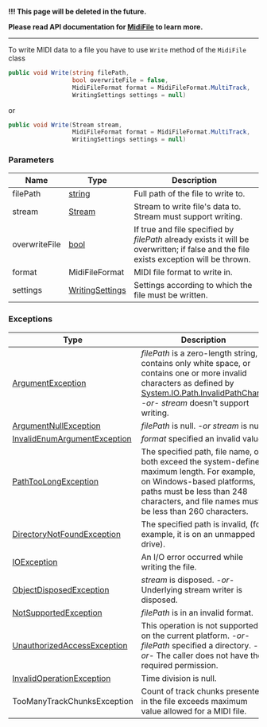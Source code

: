 **!!! This page will be deleted in the future.**

**Please read API documentation for [MidiFile](xref:Melanchall.DryWetMidi.Core.MidiFile) to learn more.**

---

To write MIDI data to a file you have to use `Write` method of the `MidiFile` class

```csharp
public void Write(string filePath,
                  bool overwriteFile = false,
                  MidiFileFormat format = MidiFileFormat.MultiTrack,
                  WritingSettings settings = null)
```

or

```csharp
public void Write(Stream stream,
                  MidiFileFormat format = MidiFileFormat.MultiTrack,
                  WritingSettings settings = null)
```

### Parameters

Name | Type | Description
---- | ---- | -----------
filePath | [string](https://msdn.microsoft.com/library/system.string(v=vs.110).aspx) | Full path of the file to write to.
stream | [Stream]((https://msdn.microsoft.com/library/system.io.stream(v=vs.110).aspx)) | Stream to write file's data to. Stream must support writing.
overwriteFile | [bool](https://msdn.microsoft.com/library/system.boolean.aspx) | If true and file specified by *filePath* already exists it will be overwritten; if false and the file exists exception will be thrown.
format | MidiFileFormat | MIDI file format to write in.
settings | [WritingSettings](Writing-settings.md) | Settings according to which the file must be written.

### Exceptions

Type | Description
---- | -----------
[ArgumentException](https://msdn.microsoft.com/library/system.argumentexception(v=vs.110).aspx) | *filePath* is a zero-length string, contains only white space, or contains one or more invalid characters as defined by [System.IO.Path.InvalidPathChars](https://msdn.microsoft.com/library/system.io.path.invalidpathchars(v=vs.110).aspx). *-or-* *stream* doesn't support writing.
[ArgumentNullException](https://msdn.microsoft.com/library/system.argumentnullexception(v=vs.110).aspx) | *filePath* is null. *-or* *stream* is null.
[InvalidEnumArgumentException](https://msdn.microsoft.com/library/system.componentmodel.invalidenumargumentexception(v=vs.110).aspx) | *format* specified an invalid value.
[PathTooLongException](https://msdn.microsoft.com/library/system.io.pathtoolongexception(v=vs.110).aspx) | The specified path, file name, or both exceed the system-defined maximum length. For example, on Windows-based platforms, paths must be less than 248 characters, and file names must be less than 260 characters.
[DirectoryNotFoundException](https://msdn.microsoft.com/library/system.io.directorynotfoundexception(v=vs.110).aspx) | The specified path is invalid, (for example, it is on an unmapped drive).
[IOException](https://msdn.microsoft.com/library/system.io.ioexception(v=vs.110).aspx) | An I/O error occurred while writing the file.
[ObjectDisposedException](https://msdn.microsoft.com/library/system.objectdisposedexception(v=vs.110).aspx) | *stream* is disposed. *-or-* Underlying stream writer is disposed.
[NotSupportedException](https://msdn.microsoft.com/library/system.notsupportedexception(v=vs.110).aspx) | *filePath* is in an invalid format.
[UnauthorizedAccessException](https://msdn.microsoft.com/library/system.unauthorizedaccessexception(v=vs.110).aspx) | This operation is not supported on the current platform. *-or-* *filePath* specified a directory. *-or-* The caller does not have the required permission.
[InvalidOperationException](https://msdn.microsoft.com/library/system.invalidoperationexception(v=vs.110).aspx) | Time division is null.
TooManyTrackChunksException | Count of track chunks presented in the file exceeds maximum value allowed for a MIDI file.
